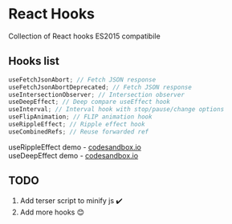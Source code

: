 # React Hooks

Collection of React hooks ES2015 compatibile

## Hooks list

```js
useFetchJsonAbort; // Fetch JSON response
useFetchJsonAbortDeprecated; // Fetch JSON response
useIntersectionObserver; // Intersection observer
useDeepEffect; // Deep compare useEffect hook
useInterval; // Interval hook with stop/pause/change options
useFlipAnimation; // FLIP animation hook
useRippleEffect; // Ripple effect hook
useCombinedRefs; // Reuse forwarded ref
```

useRippleEffect demo - [codesandbox.io](https://codesandbox.io/s/userippleeffect-wel3b?file=/src/App.js)  
useDeepEffect demo - [codesandbox.io](https://codesandbox.io/s/usedeepeffect-hcgbo)

## TODO

1. Add terser script to minify js :heavy_check_mark:
2. Add more hooks :blush:
